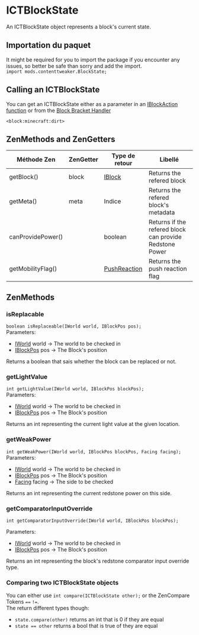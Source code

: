 # ICTBlockState

An ICTBlockState object represents a block's current state.

## Importation du paquet

It might be required for you to import the package if you encounter any issues, so better be safe than sorry and add the import.  
`import mods.contenttweaker.BlockState;`

## Calling an ICTBlockState

You can get an ICTBlockState either as a parameter in an [IBlockAction function](/Mods/ContentTweaker/Vanilla/Advanced_Functionality/Functions/IBlockAction/) or from the [Block Bracket Handler](/Mods/ContentTweaker/Vanilla/Brackets/Bracket_Blocks/)

`<block:minecraft:dirt>`

## ZenMethods and ZenGetters

| Méthode Zen       | ZenGetter | Type de retour                                                         | Libellé                                                 |
| ----------------- | --------- | ---------------------------------------------------------------------- | ------------------------------------------------------- |
| getBlock()        | block     | [IBlock](/Vanilla/Blocks/IBlock/)                                      | Returns the refered block                               |
| getMeta()         | meta      | Indice                                                                 | Returns the refered block's metadata                    |
| canProvidePower() |           | boolean                                                                | Returns if the refered block can provide Redstone Power |
| getMobilityFlag() |           | [PushReaction](/Mods/ContentTweaker/Vanilla/Types/Block/PushReaction/) | Returns the push reaction flag                          |

## ZenMethods

### isReplacable

`boolean isReplaceable(IWorld world, IBlockPos pos);`  
Parameters:

- [IWorld](/Mods/ContentTweaker/Vanilla/Types/World/IWorld/) world → The world to be checked in
- [IBlockPos](/Mods/ContentTweaker/Vanilla/Types/Block/IBlockPos/) pos → The Block's position

Returns a boolean that sais whether the block can be replaced or not.

### getLightValue

`int getLightValue(IWorld world, IBlockPos blockPos);`  
Parameters:

- [IWorld](/Mods/ContentTweaker/Vanilla/Types/World/IWorld/) world → The world to be checked in
- [IBlockPos](/Mods/ContentTweaker/Vanilla/Types/Block/IBlockPos/) pos → The Block's position

Returns an int representing the current light value at the given location.

### getWeakPower

`int getWeakPower(IWorld world, IBlockPos blockPos, Facing facing);`  
Parameters:

- [IWorld](/Mods/ContentTweaker/Vanilla/Types/World/IWorld/) world → The world to be checked in
- [IBlockPos](/Mods/ContentTweaker/Vanilla/Types/Block/IBlockPos/) pos → The Block's position
- [Facing](/Mods/ContentTweaker/Vanilla/Types/Block/Facing/) facing → The side to be checked

Returns an int representing the current redstone power on this side.

### getComparatorInputOverride

`int getComparatorInputOverride(IWorld world, IBlockPos blockPos);`

Parameters:

- [IWorld](/Mods/ContentTweaker/Vanilla/Types/World/IWorld/) world → The world to be checked in
- [IBlockPos](/Mods/ContentTweaker/Vanilla/Types/Block/IBlockPos/) pos → The Block's position

Returns an int representing the block's redstone comparator input override type.

### Comparing two ICTBlockState objects

You can either use `int compare(ICTBlockState other);` or the ZenCompare Tokens `==` `!=`.  
The return different types though:

- `state.compare(other)` returns an int that is 0 if they are equal
- `state == other` returns a bool that is true of they are equal